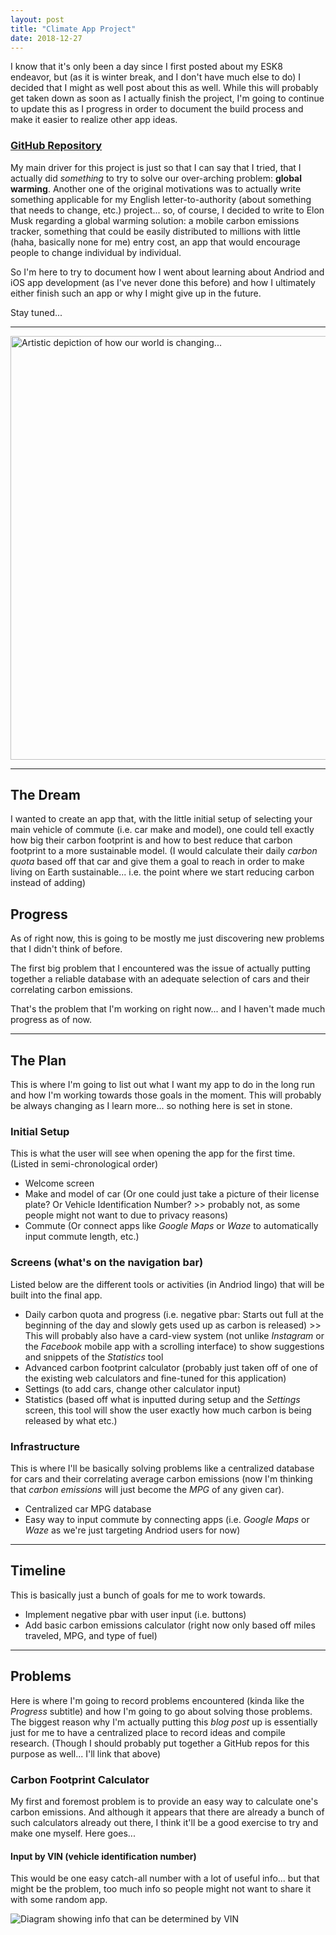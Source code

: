 ```yaml
---
layout: post
title: "Climate App Project"
date: 2018-12-27
---
```


I know that it's only been a day since I first posted about my ESK8 endeavor, but (as it is winter break, and I don't have much else to do) I decided that I might as well post about this as well. While this will probably get taken down as soon as I actually finish the project, I'm going to continue to update this as I progress in order to document the build process and make it easier to realize other app ideas.

### [GitHub Repository]("https://github.com/nicholaschiang/climate-app" "GitHub Repository")

My main driver for this project is just so that I can say that I tried, that I actually did *something* to try to solve our over-arching problem: **global warming**. Another one of the original motivations was to actually write something applicable for my English letter-to-authority (about something that needs to change, etc.) project... so, of course, I decided to write to Elon Musk regarding a global warming solution: a mobile carbon emissions tracker, something that could be easily distributed to millions with little (haha, basically none for me) entry cost, an app that would encourage people to change individual by individual.

So I'm here to try to document how I went about learning about Andriod and iOS app development (as I've never done this before) and how I ultimately either finish such an app or why I might give up in the future.

Stay tuned...

***

<img src="http://nicholaschiang.github.io/images/global-warming.jpg" alt="Artistic depiction of how our world is changing..." width="918" height="678">

***

## The Dream
I wanted to create an app that, with the little initial setup of selecting your main vehicle of commute (i.e. car make and model), one could tell exactly how big their carbon footprint is and how to best reduce that carbon footprint to a more sustainable model. (I would calculate their daily *carbon quota* based off that car and give them a goal to reach in order to make living on Earth sustainable... i.e. the point where we start reducing carbon instead of adding)

## Progress
As of right now, this is going to be mostly me just discovering new problems that I didn't think of before.

The first big problem that I encountered was the issue of actually putting together a reliable database with an adequate selection of cars and their correlating carbon emissions.

That's the problem that I'm working on right now... and I haven't made much progress as of now.

***

## The Plan
This is where I'm going to list out what I want my app to do in the long run and how I'm working towards those goals in the moment. This will probably be always changing as I learn more... so nothing here is set in stone.

### Initial Setup
This is what the user will see when opening the app for the first time. (Listed in semi-chronological order)
- Welcome screen
- Make and model of car (Or one could just take a picture of their license plate? Or Vehicle Identification Number? >> probably not, as some people might not want to due to privacy reasons)
- Commute (Or connect apps like *Google Maps* or *Waze* to automatically input commute length, etc.)

### Screens (what's on the navigation bar)
Listed below are the different tools or activities (in Andriod lingo) that will be built into the final app.
- Daily carbon quota and progress (i.e. negative pbar: Starts out full at the beginning of the day and slowly gets used up as carbon is released) >> This will probably also have a card-view system (not unlike *Instagram* or the *Facebook* mobile app with a scrolling interface) to show suggestions and snippets of the *Statistics* tool
- Advanced carbon footprint calculator (probably just taken off of one of the existing web calculators and fine-tuned for this application)
- Settings (to add cars, change other calculator input)
- Statistics (based off what is inputted during setup and the *Settings* screen, this tool will show the user exactly how much carbon is being released by what etc.)

### Infrastructure
This is where I'll be basically solving problems like a centralized database for cars and their correlating average carbon emissions (now I'm thinking that *carbon emissions* will just become the *MPG* of any given car).
- Centralized car MPG database
- Easy way to input commute by connecting apps (i.e. *Google Maps* or *Waze* as we're just targeting Andriod users for now)

***

## Timeline
This is basically just a bunch of goals for me to work towards.
- Implement negative pbar with user input (i.e. buttons)
- Add basic carbon emissions calculator (right now only based off miles traveled, MPG, and type of fuel)

***

## Problems
Here is where I'm going to record problems encountered (kinda like the *Progress* subtitle) and how I'm going to go about solving those problems. The biggest reason why I'm actually putting this *blog post* up is essentially just for me to have a centralized place to record ideas and compile research. (Though I should probably put together a GitHub repos for this purpose as well... I'll link that above)

### Carbon Footprint Calculator
My first and foremost problem is to provide an easy way to calculate one's carbon emissions. And although it appears that there are already a bunch of such calculators already out there, I think it'll be a good exercise to try and make one myself. Here goes...

#### Input by VIN (vehicle identification number)
This would be one easy catch-all number with a lot of useful info... but that might be the problem, too much info so people might not want to share it with some random app.

![Diagram showing info that can be determined by VIN](https://www.autocheck.com/medias/vin-decode.jpg?context=bWFzdGVyfGltYWdlc3w3MjE4MnxpbWFnZS9qcGVnfGltYWdlcy9oMmYvaGI0Lzg3OTcyNjY0NzcwODYuanBnfGE3NmExODMzODRlZmVkYThlNDFlMTI1MDUxM2RjZmRjYjAxMTBjZTYwMjVlMTc2NTU4OWRiNzI0MzE4N2FlY2U "VIN Info Diagram")
